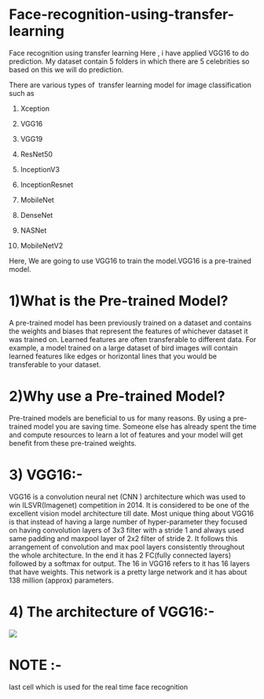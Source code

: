 # Face-recognition-using-transfer-learning
Face recognition using transfer learning
Here , i have applied VGG16 to do prediction. My dataset contain 5 folders in which there are 5 celebrities so based on this we will do prediction.

There are various types of  transfer learning model for image classification such as 

1) Xception

2) VGG16

3) VGG19

4) ResNet50

5) InceptionV3

6) InceptionResnet

7) MobileNet

8) DenseNet

9) NASNet

10) MobileNetV2



Here, We are going to use VGG16 to train the model.VGG16 is a pre-trained model.

# 1)What is the Pre-trained Model?

A pre-trained model has been previously trained on a dataset and contains the weights and biases that represent 
the features of whichever dataset it was trained on. Learned features are often transferable to different data. 
For example, a model trained on a large dataset of bird images will contain learned features like edges or 
horizontal lines that you would be transferable to your dataset.


# 2)Why use a Pre-trained Model?

Pre-trained models are beneficial to us for many reasons. By using a pre-trained model you are saving time. 
Someone else has already spent the time and compute resources to learn a lot of features and your model will get benefit from these pre-trained weights.

# 3) VGG16:-

VGG16 is a convolution neural net (CNN ) architecture which was used to win ILSVR(Imagenet) competition in 2014. It is considered to be one of the excellent vision 
model architecture till date. Most unique thing about VGG16 is that instead of having a large number of hyper-parameter they focused on having convolution layers of 
3x3 filter with a stride 1 and always used same padding and maxpool layer of 2x2 filter of stride 2. It follows this arrangement of convolution and max pool layers
consistently throughout the whole architecture. In the end it has 2 FC(fully connected layers) followed by a softmax for output. The 16 in VGG16 refers to it has 16 layers 
that have weights. This network is a pretty large network and it has about 138 million (approx) parameters.

# 4) The architecture of VGG16:-

![](https://media.geeksforgeeks.org/wp-content/uploads/20200219152207/new41.jpg)

# NOTE :-
last cell which is used for the real time face recognition

